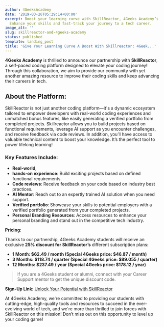 ```yaml
---
author: 4GeeksAcademy
date: '2019-03-20T05:29:14+00:00'
excerpt: Boost your learning curve with SkillReactor, 4Geeks Academy’s newest partner.
  Enhance your skills and fast-track your journey to a tech career.
image_alt: ''
slug: skillreactor-and-4geeks-academy
status: published
template: landing_post
title: 'Give Your Learning Curve A Boost With Skillreactor: 4Geek...'
---
```

**4Geeks Academy** is thrilled to announce our partnership with **SkillReactor**, a self-paced coding platform designed to elevate your coding journey! Through this collaboration, we aim to provide our community with yet another amazing resource to improve their coding skills and keep advancing their careers in tech.

## About the Platform:

SkillReactor is not just another coding platform—it's a dynamic ecosystem tailored to empower developers with real-world coding experiences and unmatched bonus features, like easily generating a verified portfolio from completed projects. Skillreactor allows you to build projects based on functional requirements, leverage AI support as you encounter challenges, and receive feedback via code reviews. In addition, you’ll have access to valuable technical content to boost your knowledge. It’s the perfect tool to power lifelong learning!

### Key Features Include:

- **Real-world**, 
- **hands-on experience**: Build exciting projects based on defined functional requirements.
- **Code reviews**: Receive feedback on your code based on industry best practices.
- **AI Mentor**: Reach out to an expertly trained AI solution when you need support.
- **Verified portfolio**: Showcase your skills to potential employers with a verified portfolio generated from your completed projects.
- **Personal Branding Resources**: Access resources to enhance your personal branding and stand out in the competitive tech industry.

**Pricing:**

Thanks to our partnership, 4Geeks Academy students will receive an exclusive **25% discount for SkillReactor’s** different subscription plans:

- **1 Month: $62.49 / month (Special 4Geeks price: $46.87 / month)**
- **3 Months: $118.74 / quarter (Special 4Geeks price: $89.055 / quarter)**
- **12 Months: $237.49 / year (Special 4Geeks price: $178.12 / year)**

> If you are a 4Geeks student or alumni, connect with your Career Support mentor to get the unique discount code.


**Sign-Up Link**: [Unlock Your Potential with SkillReactor](https://www.skillreactor.io/)

At 4Geeks Academy, we're committed to providing our students with cutting-edge, high-quality tools and resources to succeed in the ever-evolving world of tech, and we're more than thrilled to join forces with SkillReactor on this mission! Don’t miss out on this opportunity to level up your coding game!